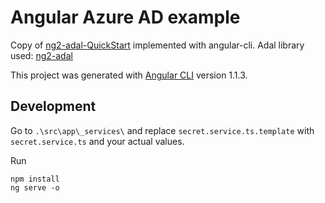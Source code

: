 # Angular Azure AD example

Copy of [ng2-adal-QuickStart](https://github.com/ranveeraggarwal/ng2-adal-QuickStart) implemented with angular-cli. Adal library used: [ng2-adal](https://github.com/sureshchahal/angular2-adal)

This project was generated with [Angular CLI](https://github.com/angular/angular-cli) version 1.1.3.


## Development
Go to `.\src\app\_services\` and replace `secret.service.ts.template` with `secret.service.ts` and your actual values.

Run
```
npm install
ng serve -o
````
